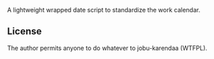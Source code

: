 A lightweight wrapped date script to standardize the work calendar.
## License
The author permits anyone to do whatever to jobu-karendaa (WTFPL).